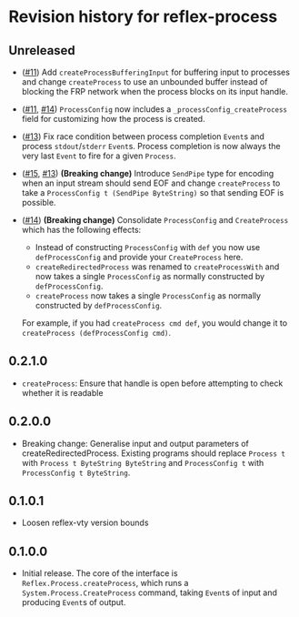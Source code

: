 # Revision history for reflex-process

## Unreleased

* ([#11](https://github.com/reflex-frp/reflex-process/pull/11)) Add `createProcessBufferingInput` for buffering input to processes and change `createProcess` to use an unbounded buffer instead of blocking the FRP network when the process blocks on its input handle.
* ([#11](https://github.com/reflex-frp/reflex-process/pull/11), [#14](https://github.com/reflex-frp/reflex-process/pull/14)) `ProcessConfig` now includes a `_processConfig_createProcess` field for customizing how the process is created.
* ([#13](https://github.com/reflex-frp/reflex-process/pull/13)) Fix race condition between process completion `Event`s and process `stdout`/`stderr` `Event`s. Process completion is now always the very last `Event` to fire for a given `Process`.
* ([#15](https://github.com/reflex-frp/reflex-process/pull/15), [#13](https://github.com/reflex-frp/reflex-process/pull/13)) **(Breaking change)** Introduce `SendPipe` type for encoding when an input stream should send EOF and change `createProcess` to take a `ProcessConfig t (SendPipe ByteString)` so that sending EOF is possible.
* ([#14](https://github.com/reflex-frp/reflex-process/pull/14)) **(Breaking change)** Consolidate `ProcessConfig` and `CreateProcess` which has the following effects:
  * Instead of constructing `ProcessConfig` with `def` you now use `defProcessConfig` and provide your `CreateProcess` here.
  * `createRedirectedProcess` was renamed to `createProcessWith` and now takes a single `ProcessConfig` as normally constructed by `defProcessConfig`.
  * `createProcess` now takes a single `ProcessConfig` as normally constructed by `defProcessConfig`.

  For example, if you had `createProcess cmd def`, you would change it to `createProcess (defProcessConfig cmd)`.


## 0.2.1.0

* `createProcess`: Ensure that handle is open before attempting to check whether it is readable

## 0.2.0.0

* Breaking change: Generalise input and output parameters of createRedirectedProcess. Existing programs should replace `Process t` with `Process t ByteString ByteString` and `ProcessConfig t` with `ProcessConfig t ByteString`.

## 0.1.0.1

* Loosen reflex-vty version bounds

## 0.1.0.0

* Initial release. The core of the interface is `Reflex.Process.createProcess`, which runs a `System.Process.CreateProcess` command, taking `Event`s of input and producing `Event`s of output.
